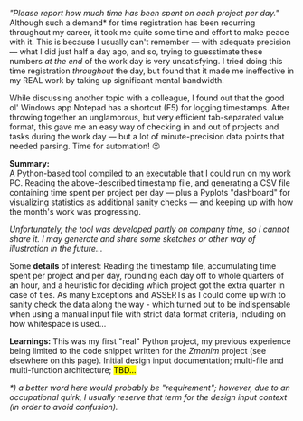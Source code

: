 <!-- **Motivation:**  -->
_"Please report how much time has been spent on each project per day."_  
Although such a demand* for time registration has been recurring throughout my career, it took me quite some time and effort to make peace with it.
This is because I usually can't remember — with adequate precision — what I did just half a day ago, and so, trying to guesstimate these numbers _at the end_ of the work day is very unsatisfying. I tried doing this time registration _throughout_ the day, but found that it made me ineffective in my REAL work by taking up significant mental bandwidth.

While discussing another topic with a colleague, I found out that the good ol' Windows app Notepad has a shortcut (F5) for logging timestamps. After throwing together an unglamorous, but very efficient tab-separated value format, this gave me an easy way of checking in and out of projects and tasks during the work day — but a lot of minute-precision data points that needed parsing. Time for automation! 😉

**Summary:**  
A Python-based tool compiled to an executable that I could run on my work PC. Reading the above-described timestamp file, and generating a CSV file containing time spent per project per day — plus a Pyplots "dashboard" for visualizing statistics as additional sanity checks — and keeping up with how the month's work was progressing.

_Unfortunately, the tool was developed partly on company time, so I cannot share it. I may generate and share some sketches or other way of illustration in the future..._

Some **details** of interest:
Reading the timestamp file, accumulating time spent per project and per day, rounding each day off to whole quarters of an hour, and a heuristic for deciding which project got the extra quarter in case of ties. As many Exceptions and ASSERTs as I could come up with to sanity check the data along the way - which turned out to be indispensable when using a manual input file with strict data format criteria, including on how whitespace is used...

**Learnings:**
This was my first "real" Python project, my previous experience being limited to the code snippet written for the _Zmanim_ project (see elsewhere on this page). Initial design input documentation; multi-file and multi-function architecture; <mark>TBD...</mark>

_*) a better word here would probably be "requirement"; however, due to an occupational quirk, I usually reserve that term for the design input context (in order to avoid confusion)._